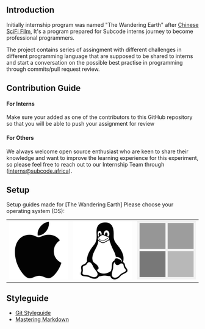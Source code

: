 ## Introduction

Initially internship program was named "The Wandering Earth" after [Chinese SciFi Film](https://en.wikipedia.org/wiki/The_Wandering_Earth), It's a program prepared for Subcode interns journey to become professional programmers.

The project contains series of assingment with different challenges in different programming language that are supposed to be shared to interns and start a conversation on the possible best practise in programming through commits/pull request review.

## Contribution Guide
#### For Interns
Make sure your added as one of the contributors to this GitHub repository so that you will be able to push your assignment for review

#### For Others
We always welcome open source enthusiast who are keen to share their knowledge and want to improve the learning experience for this experiment, so please feel free to reach out to our Internship Team through (interns@subcode.africa).

## Setup

Setup guides made for [The Wandering Earth] Please choose your operating system (OS):

<table>
  <tr>
    <td>
      <a href="macos.md">
        <img src="images/apple.png" alt="macOS" />
      </a>
    </td>
    <td>
      <a href="ubuntu.md">
        <img src="images/linux.png" alt="Ubuntu" />
      </a>
    </td>
    <td>
      <a href="windows.md">
        <img src="images/windows.png" alt="Windows">
      </a>
    </td>
  </tr>
</table>

## Styleguide 

- [Git Styleguide ](git.md)
- [Mastering Markdown](https://guides.github.com/features/mastering-markdown/)
